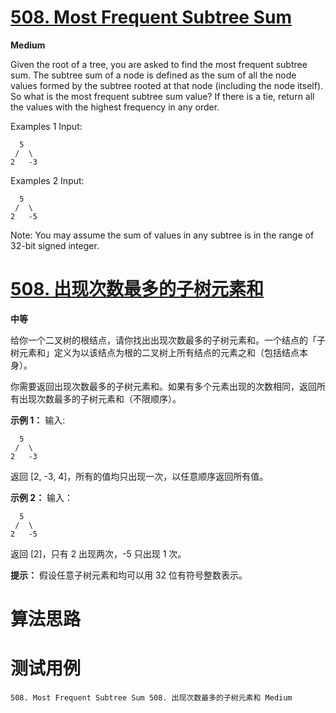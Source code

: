 # [508. Most Frequent Subtree Sum][enTitle]

**Medium**

Given the root of a tree, you are asked to find the most frequent subtree sum. The subtree sum of a node is defined as the sum of all the node values formed by the subtree rooted at that node (including the node itself). So what is the most frequent subtree sum value? If there is a tie, return all the values with the highest frequency in any order.

Examples 1 Input:

```
  5
 /  \
2   -3

```



Examples 2 Input:

```
  5
 /  \
2   -5

```



Note: You may assume the sum of values in any subtree is in the range of 32-bit signed integer.


# [508. 出现次数最多的子树元素和][cnTitle]

**中等**

给你一个二叉树的根结点，请你找出出现次数最多的子树元素和。一个结点的「子树元素和」定义为以该结点为根的二叉树上所有结点的元素之和（包括结点本身）。

你需要返回出现次数最多的子树元素和。如果有多个元素出现的次数相同，返回所有出现次数最多的子树元素和（不限顺序）。



**示例 1：**  输入:

```
  5
 /  \
2   -3

```

返回 [2, -3, 4]，所有的值均只出现一次，以任意顺序返回所有值。

**示例 2：**  输入：

```
  5
 /  \
2   -5

```

返回 [2]，只有 2 出现两次，-5 只出现 1 次。



**提示：**  假设任意子树元素和均可以用 32 位有符号整数表示。




# 算法思路

# 测试用例
```
508. Most Frequent Subtree Sum 508. 出现次数最多的子树元素和 Medium
```

[enTitle]: https://leetcode.com/problems/most-frequent-subtree-sum/
[cnTitle]: https://leetcode-cn.com/problems/most-frequent-subtree-sum/
